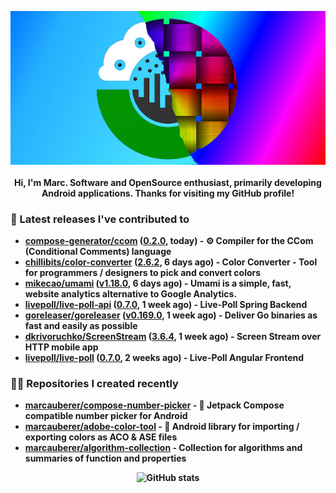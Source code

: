 <p align="center">
	<img src="https://raw.githubusercontent.com/marcauberer/marcauberer/master/images/frontpage-image.jpg">
	<br><br>
	<b>Hi, I'm Marc. Software and OpenSource enthusiast, primarily developing Android applications. Thanks for visiting my GitHub profile!
</p>

### 🚀 Latest releases I've contributed to


- [compose-generator/ccom](https://github.com/compose-generator/ccom) ([0.2.0](https://github.com/compose-generator/ccom/releases/tag/0.2.0), today) - ⚙️ Compiler for the CCom (Conditional Comments) language
- [chillibits/color-converter](https://github.com/chillibits/color-converter) ([2.6.2](https://github.com/chillibits/color-converter/releases/tag/2.6.2), 6 days ago) - Color Converter - Tool for programmers / designers to pick and convert colors
- [mikecao/umami](https://github.com/mikecao/umami) ([v1.18.0](https://github.com/mikecao/umami/releases/tag/v1.18.0), 6 days ago) - Umami is a simple, fast, website analytics alternative to Google Analytics.
- [livepoll/live-poll-api](https://github.com/livepoll/live-poll-api) ([0.7.0](https://github.com/livepoll/live-poll-api/releases/tag/0.7.0), 1 week ago) - Live-Poll Spring Backend
- [goreleaser/goreleaser](https://github.com/goreleaser/goreleaser) ([v0.169.0](https://github.com/goreleaser/goreleaser/releases/tag/v0.169.0), 1 week ago) - Deliver Go binaries as fast and easily as possible
- [dkrivoruchko/ScreenStream](https://github.com/dkrivoruchko/ScreenStream) ([3.6.4](https://github.com/dkrivoruchko/ScreenStream/releases/tag/3.6.4), 1 week ago) - Screen Stream over HTTP mobile app
- [livepoll/live-poll](https://github.com/livepoll/live-poll) ([0.7.0](https://github.com/livepoll/live-poll/releases/tag/0.7.0), 2 weeks ago) - Live-Poll Angular Frontend

### 👨‍💻 Repositories I created recently
- [marcauberer/compose-number-picker](https://github.com/marcauberer/compose-number-picker) - 🔢 Jetpack Compose compatible number picker for Android
- [marcauberer/adobe-color-tool](https://github.com/marcauberer/adobe-color-tool) - 🎨 Android library for importing / exporting colors as ACO &amp; ASE files
- [marcauberer/algorithm-collection](https://github.com/marcauberer/algorithm-collection) - Collection for algorithms and summaries of function and properties

<p align="center">
	<img src="https://github-readme-stats.vercel.app/api?username=marcauberer&show_icons=true&theme=dark" alt="GitHub stats">
</p>
